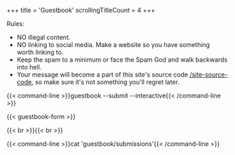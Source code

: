 +++
title               = 'Guestbook'
scrollingTitleCount = 4
+++

Rules:

- NO illegal content.
- NO linking to social media. Make a website so you have something worth linking to.
- Keep the spam to a minimum or face the Spam God and walk backwards into hell.
- Your message will become a part of this site's source code [/site-source-code](/site-source-code), so make sure it's not something you'll regret later.

{{< command-line  >}}guestbook --submit --interactive{{< /command-line >}}

{{< guestbook-form >}}

{{< br >}}{{< br >}}

{{< command-line  >}}cat 'guestbook/submissions'{{< /command-line >}}
